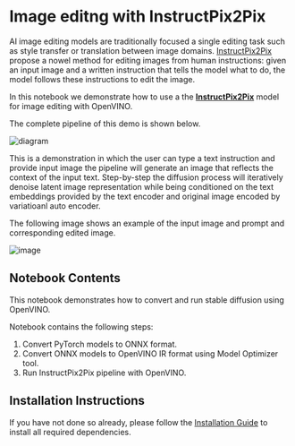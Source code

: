 # Image editng with InstructPix2Pix

AI image editing models are traditionally focused a single editing task such as style transfer or translation between image domains. [InstructPix2Pix](https://www.timothybrooks.com/instruct-pix2pix/) propose a nowel method for editing images from human instructions: given an input image and a written instruction that tells the model what to do, the model follows these instructions to edit the image.

In this notebook we demonstrate how to use a the **[InstructPix2Pix](https://github.com/timothybrooks/instruct-pix2pix)** model for image editing with OpenVINO.

The complete pipeline of this demo is shown below.

![diagram](https://user-images.githubusercontent.com/29454499/214895365-3063ac11-0486-4d9b-9e25-8f469aba5e5d.png)

This is a demonstration in which the user can type a text instruction and provide input image the pipeline will generate an image that reflects the context of the input text.
Step-by-step the diffusion process will iteratively denoise latent image representation while being conditioned on the text embeddings provided by the text encoder and original image encoded by variatioanl auto encoder.

The following image shows an example of the input image and prompt and corresponding edited image.

![image](https://user-images.githubusercontent.com/29454499/214905933-eda1b88d-ccc5-45a1-bc12-bb5e382811fb.png)

## Notebook Contents

This notebook demonstrates how to convert and run stable diffusion using OpenVINO.

Notebook contains the following steps:
1. Convert PyTorch models to ONNX format.
2. Convert ONNX models to OpenVINO IR format using Model Optimizer tool.
3. Run InstructPix2Pix pipeline with OpenVINO.

## Installation Instructions

If you have not done so already, please follow the [Installation Guide](https://github.com/openvinotoolkit/openvino_notebooks/blob/main/README.md) to install all required dependencies.

